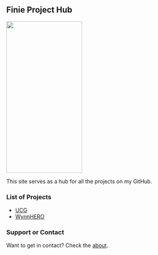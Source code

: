 ## Finie Project Hub
<img src="https://static-cdn.jtvnw.net/jtv_user_pictures/d9a67e5b-52bb-450d-8f29-88de9bb7eccb-profile_image-300x300.png" data-canonical-src="https://static-cdn.jtvnw.net/jtv_user_pictures/d9a67e5b-52bb-450d-8f29-88de9bb7eccb-profile_image-300x300.png" width="200" height="400" />

This site serves as a hub for all the projects on my GitHub.

### List of Projects

- [UCG](url)
- [WynnHERO](url)


### Support or Contact

Want to get in contact? Check the [about](about).
